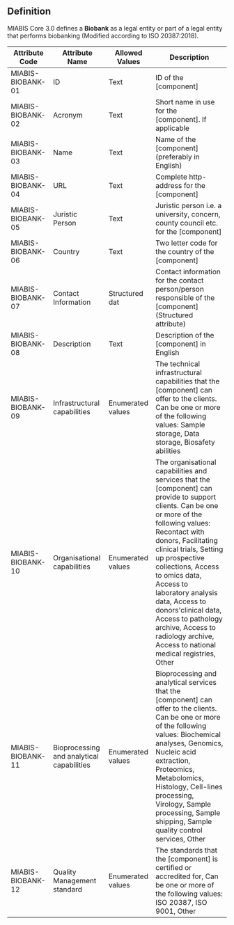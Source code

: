 ## Definition

MIABIS Core 3.0 defines a **Biobank** as a legal entity or part of a legal entity that performs biobanking (Modified according to ISO 20387:2018). 

| Attribute Code | Attribute Name | Allowed Values | Description|
|---|---|---|---|
| MIABIS-BIOBANK-01 |	ID |	Text |	ID of the [component]|
| MIABIS-BIOBANK-02 |	Acronym |	Text | Short name in use for the [component]. If applicable|
| MIABIS-BIOBANK-03 |	Name |	Text |	Name of the [component] (preferably in English)|
| MIABIS-BIOBANK-04	| URL |	Text |	Complete http-address for the [component]|
| MIABIS-BIOBANK-05	| Juristic Person |	Text |	Juristic person i.e. a university, concern, county council etc. for the [component]|
| MIABIS-BIOBANK-06 |	Country |	Text |	Two letter code for the country of the [component]|
| MIABIS-BIOBANK-07 |	Contact Information |	Structured dat |	Contact information for the contact person/person responsible of the [component] (Structured attribute)|
| MIABIS-BIOBANK-08 |	Description |	Text |	Description of the [component] in English|
| MIABIS-BIOBANK-09 |	Infrastructural capabilities |	Enumerated values |	The technical infrastructural capabilities that the [component] can offer to the clients. Can be one or more of the following values: Sample storage, Data storage, Biosafety abilities|
| MIABIS-BIOBANK-10 |	Organisational capabilities |	Enumerated values |	The organisational capabilities and services that the [component] can provide to support clients. Can be one or more of the following values: Recontact with donors, Facilitating clinical trials, Setting up prospective collections, Access to omics data, Access to laboratory analysis data, Access to donors'clinical data, Access to pathology archive, Access to radiology archive, Access to national medical registries, Other|
| MIABIS-BIOBANK-11	| Bioprocessing and analytical capabilities |	Enumerated values |	Bioprocessing and analytical services that the [component] can offer to the clients. Can be one or more of the following values: Biochemical analyses, Genomics, Nucleic acid extraction, Proteomics, Metabolomics, Histology, Cell-lines processing, Virology, Sample processing, Sample shipping, Sample quality control services, Other|
| MIABIS-BIOBANK-12 |	Quality Management standard |	Enumerated values |	The standards that the [component] is certified or accredited for, Can be one or more of the following values: ISO 20387, ISO 9001, Other|

